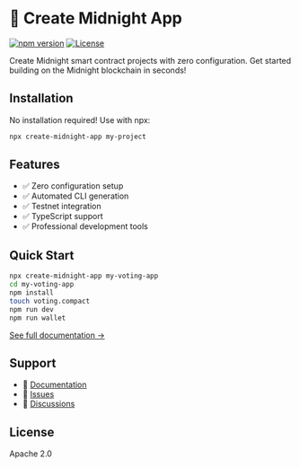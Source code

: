 # 🌙 Create Midnight App

[![npm version](https://badge.fury.io/js/create-midnight-app.svg)](https://badge.fury.io/js/create-midnight-app)
[![License](https://img.shields.io/badge/License-Apache_2.0-blue.svg)](https://opensource.org/licenses/Apache-2.0)

Create Midnight smart contract projects with zero configuration. Get started building on the Midnight blockchain in seconds!

## Installation

No installation required! Use with npx:

```bash
npx create-midnight-app my-project
```

## Features

- ✅ Zero configuration setup
- ✅ Automated CLI generation
- ✅ Testnet integration
- ✅ TypeScript support
- ✅ Professional development tools

## Quick Start

```bash
npx create-midnight-app my-voting-app
cd my-voting-app
npm install
touch voting.compact
npm run dev
npm run wallet
```

[See full documentation →](./README.md)

## Support

- 📖 [Documentation](./README.md)
- 🐛 [Issues](https://github.com/kaleababayneh/create-midnight-app/issues)
- 💬 [Discussions](https://github.com/kaleababayneh/create-midnight-app/discussions)

## License

Apache 2.0
